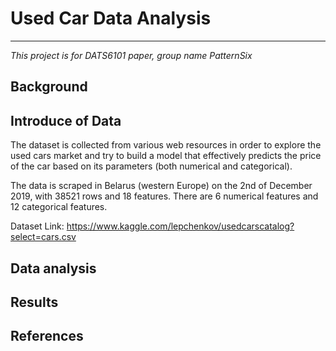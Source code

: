 # Used Car Data Analysis
---
*This project is for DATS6101 paper, group name PatternSix*

## Background

## Introduce of Data
The dataset is collected from various web resources in order to explore the used cars market and try to build a model that effectively predicts the price of the car based on its parameters (both numerical and categorical).

The data is scraped in Belarus (western Europe) on the 2nd of December 2019, with 38521 rows and 18 features. There are 6 numerical features and 12 categorical features.

Dataset Link: https://www.kaggle.com/lepchenkov/usedcarscatalog?select=cars.csv

## Data analysis

## Results

## References
